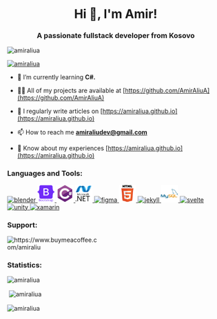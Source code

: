 <h1 align="center">Hi 👋, I'm Amir!</h1>
<h3 align="center">A passionate fullstack developer from Kosovo</h3>

<p align="left"> <img src="https://komarev.com/ghpvc/?username=amiraliua&label=Profile%20views&color=0e75b6&style=flat" alt="amiraliua" /> </p>

<p align="left"> <a href="https://github.com/ryo-ma/github-profile-trophy"><img src="https://github-profile-trophy.vercel.app/?username=amiraliua" alt="amiraliua" /></a> </p>

- 🌱 I’m currently learning **C#.**

- 👨‍💻 All of my projects are available at [https://github.com/AmirAliuA](https://github.com/AmirAliuA)

- 📝 I regularly write articles on [https://amiraliua.github.io](https://amiraliua.github.io)

- 📫 How to reach me **amiraliudev@gmail.com**

- 📄 Know about my experiences [https://amiraliua.github.io](https://amiraliua.github.io)


<h3 align="left">Languages and Tools:</h3>
<p align="left"> <a href="https://www.blender.org/" target="_blank"> <img src="https://download.blender.org/branding/community/blender_community_badge_white.svg" alt="blender" width="40" height="40"/> </a> <a href="https://getbootstrap.com" target="_blank"> <img src="https://raw.githubusercontent.com/devicons/devicon/master/icons/bootstrap/bootstrap-plain-wordmark.svg" alt="bootstrap" width="40" height="40"/> </a> <a href="https://www.w3schools.com/cs/" target="_blank"> <img src="https://raw.githubusercontent.com/devicons/devicon/master/icons/csharp/csharp-original.svg" alt="csharp" width="40" height="40"/> </a> <a href="https://dotnet.microsoft.com/" target="_blank"> <img src="https://raw.githubusercontent.com/devicons/devicon/master/icons/dot-net/dot-net-original-wordmark.svg" alt="dotnet" width="40" height="40"/> </a> <a href="https://www.figma.com/" target="_blank"> <img src="https://www.vectorlogo.zone/logos/figma/figma-icon.svg" alt="figma" width="40" height="40"/> </a> <a href="https://www.w3.org/html/" target="_blank"> <img src="https://raw.githubusercontent.com/devicons/devicon/master/icons/html5/html5-original-wordmark.svg" alt="html5" width="40" height="40"/> </a> <a href="https://jekyllrb.com/" target="_blank"> <img src="https://www.vectorlogo.zone/logos/jekyllrb/jekyllrb-icon.svg" alt="jekyll" width="40" height="40"/> </a> <a href="https://www.mysql.com/" target="_blank"> <img src="https://raw.githubusercontent.com/devicons/devicon/master/icons/mysql/mysql-original-wordmark.svg" alt="mysql" width="40" height="40"/> </a> <a href="https://svelte.dev" target="_blank"> <img src="https://upload.wikimedia.org/wikipedia/commons/1/1b/Svelte_Logo.svg" alt="svelte" width="40" height="40"/> </a> <a href="https://unity.com/" target="_blank"> <img src="https://www.vectorlogo.zone/logos/unity3d/unity3d-icon.svg" alt="unity" width="40" height="40"/> </a> <a href="https://dotnet.microsoft.com/apps/xamarin" target="_blank"> <img src="https://raw.githubusercontent.com/detain/svg-logos/780f25886640cef088af994181646db2f6b1a3f8/svg/xamarin.svg" alt="xamarin" width="40" height="40"/> </a> </p>

<h3 align="left">Support:</h3>
<p><a href="https://www.buymeacoffee.com/https://www.buymeacoffee.com/amiraliu"> <img align="left" src="https://cdn.buymeacoffee.com/buttons/v2/default-yellow.png" height="50" width="210" alt="https://www.buymeacoffee.com/amiraliu" /></a></p><br><br>

<h3 align="left">Statistics:</h3>
<p><img align="left" src="https://github-readme-stats.vercel.app/api/top-langs?username=amiraliua&show_icons=true&locale=en&layout=compact" alt="amiraliua" /></p><br>

<p>&nbsp;<img align="center" src="https://github-readme-stats.vercel.app/api?username=amiraliua&show_icons=true&locale=en" alt="amiraliua" /></p>

<p><img align="center" src="https://github-readme-streak-stats.herokuapp.com/?user=amiraliua&" alt="amiraliua" /></p>

